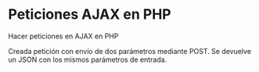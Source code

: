 # Peticiones AJAX en PHP

Hacer peticiones en AJAX en PHP

Creada petición con envío de dos parámetros mediante POST. Se devuelve un JSON con los mismos parámetros de entrada.
